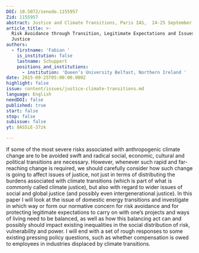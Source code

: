 ```yaml
---
DOI: 10.5072/zenodo.1155957
Zid: 1155957
abstract: Justice and Climate Transitions, Paris IAS,  24-25 September 2015 - Session 2
article_title: >-
  Risk Avoidance through Transition, Legitimate Expectations and Issues of
  Justice
authors:
  - firstname: 'Fabian '
    is_institution: false
    lastname: Schuppert
    positions_and_institutions:
      - institution: 'Queen’s University Belfast, Northern Ireland '
date: 2015-09-25T05:00:00.000Z
highlight: false
issue: content/issues/justice-climate-transitions.md
language: English
needDOI: false
published: true
start: false
stop: false
subissue: false
yt: 8AS5iE-37zk

---
```


If some of the most severe risks associated with anthropogenic climate change are to be avoided swift and radical social, economic, cultural and political transitions are necessary. However, whenever such rapid and far-reaching change is required, we should carefully consider how such change is going to affect issues of justice, not just in terms of distributing the burdens associated with climate transitions (which is part of what is commonly called climate justice), but also with regard to wider issues of social and global justice (and possibly even intergenerational justice). In this paper I will look at the issue of domestic energy transitions and investigate in which way or form our normative concern for risk avoidance and for protecting legitimate expectations to carry on with one’s projects and ways of living need to be balanced, as well as how this balancing act can and possibly should impact existing inequalities in the social distribution of risk, vulnerability and power. I will end with a set of rough responses to some existing pressing policy questions, such as whether compensation is owed to employees in industries displaced by climate transitions.

<Youtube yt="8AS5iE-37zk" caption="Risk avoidance through transition, legitimate expectations and issues of justice"></Youtube>